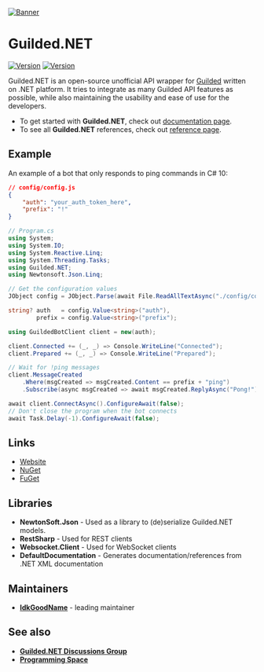 [![Banner](https://raw.githubusercontent.com/Guilded-NET/Guilded.NET/early-access/assets/Banner.png)](https://github.com/Guilded-NET/Guilded.NET)

# Guilded.NET

[![Version](https://img.shields.io/badge/Version-0.4.2-red?style=for-the-badge)](https://github.com/IdkGoodName/Guilded.NET) [![Version](https://img.shields.io/badge/Version-Beta-orange?style=for-the-badge)](https://github.com/Guilded-NET/Guilded.NET)

Guilded.NET is an open-source unofficial API wrapper for [Guilded](https://guilded.gg/) written on .NET platform. It tries to integrate as many Guilded API features as possible, while also maintaining the usability and ease of use for the developers.

- To get started with **Guilded.NET**, check out [documentation page](https://guilded-net.github.io/docs).
- To see all **Guilded.NET** references, check out [reference page](https://guilded-net.github.io/references).

## Example

An example of a bot that only responds to ping commands in C# 10:

```json
// config/config.js
{
    "auth": "your_auth_token_here",
    "prefix": "!"
}
```
```cs
// Program.cs
using System;
using System.IO;
using System.Reactive.Linq;
using System.Threading.Tasks;
using Guilded.NET;
using Newtonsoft.Json.Linq;

// Get the configuration values
JObject config = JObject.Parse(await File.ReadAllTextAsync("./config/config.json").ConfigureAwait(false));

string? auth   = config.Value<string>("auth"),
        prefix = config.Value<string>("prefix");

using GuildedBotClient client = new(auth);

client.Connected += (_, _) => Console.WriteLine("Connected");
client.Prepared += (_, _) => Console.WriteLine("Prepared");

// Wait for !ping messages
client.MessageCreated
    .Where(msgCreated => msgCreated.Content == prefix + "ping")
    .Subscribe(async msgCreated => await msgCreated.ReplyAsync("Pong!").ConfigureAwait(false));

await client.ConnectAsync().ConfigureAwait(false);
// Don't close the program when the bot connects
await Task.Delay(-1).ConfigureAwait(false);
```

## Links
- [Website](https://guilded-net.github.io/)
- [NuGet](https://www.nuget.org/packages/Guilded.NET/)
- [FuGet](https://www.fuget.org/packages/Guilded.NET/)

## Libraries
- **NewtonSoft.Json** - Used as a library to (de)serialize Guilded.NET models.
- **RestSharp** - Used for REST clients
- **Websocket.Client** - Used for WebSocket clients
- **DefaultDocumentation** - Generates documentation/references from .NET XML documentation

## Maintainers
- [**IdkGoodName**](https://guilded.gg/profile/R40Mp0Wd) - leading maintainer

## See also
- **[Guilded.NET Discussions Group](https://www.guilded.gg/guilded-api/groups/aDk5j9Jz/channels/8c247143-2009-415b-ab99-97912c0685bc/announcements)**
- **[Programming Space](https://guilded.gg/Programming)**